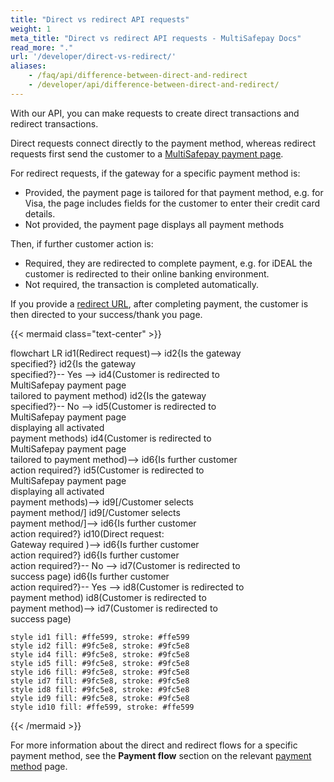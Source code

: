 ```yaml
---
title: "Direct vs redirect API requests"
weight: 1
meta_title: "Direct vs redirect API requests - MultiSafepay Docs"
read_more: "."
url: '/developer/direct-vs-redirect/'
aliases:
    - /faq/api/difference-between-direct-and-redirect
    - /developer/api/difference-between-direct-and-redirect/
---
```


With our API, you can make requests to create direct transactions and redirect transactions.

Direct requests connect directly to the payment method, whereas redirect requests first send the customer to a [MultiSafepay payment page](/payment-pages/).

For redirect requests, if the gateway for a specific payment method is:

- Provided, the payment page is tailored for that payment method, e.g. for Visa, the page includes fields for the customer to enter their credit card details. 
- Not provided, the payment page displays all payment methods 

Then, if further customer action is:

- Required, they are redirected to complete payment, e.g. for iDEAL the customer is redirected to their online banking environment. 
- Not required, the transaction is completed automatically. 

If you provide a [redirect URL](/developer/api/redirect-url/), after completing payment, the customer is then directed to your success/thank you page.
&nbsp;

{{< mermaid class="text-center" >}}

flowchart LR
    id1(Redirect request)--> id2{Is the gateway <br> specified?}
    id2{Is the gateway <br> specified?}-- Yes --> id4(Customer is redirected to <br> MultiSafepay payment page <br> tailored to payment method)
    id2{Is the gateway <br> specified?}-- No --> id5(Customer is redirected to <br> MultiSafepay payment page <br> displaying all activated <br> payment methods)
    id4(Customer is redirected to <br> MultiSafepay payment page <br> tailored to payment method)--> id6{Is further customer <br> action required?}
    id5(Customer is redirected to <br> MultiSafepay payment page <br> displaying all activated <br> payment methods)--> id9[/Customer selects <br> payment method/]
    id9[/Customer selects <br> payment method/]--> id6{Is further customer <br> action required?}
    id10(Direct request: <br> Gateway required )--> id6{Is further customer <br> action required?}
    id6{Is further customer <br> action required?}-- No --> id7(Customer is redirected to <br> success page)
    id6{Is further customer <br> action required?}-- Yes --> id8(Customer is redirected to <br> payment method)
    id8(Customer is redirected to <br> payment method)--> id7(Customer is redirected to <br> success page)

    style id1 fill: #ffe599, stroke: #ffe599
    style id2 fill: #9fc5e8, stroke: #9fc5e8
    style id4 fill: #9fc5e8, stroke: #9fc5e8
    style id5 fill: #9fc5e8, stroke: #9fc5e8
    style id6 fill: #9fc5e8, stroke: #9fc5e8
    style id7 fill: #9fc5e8, stroke: #9fc5e8
    style id8 fill: #9fc5e8, stroke: #9fc5e8
    style id9 fill: #9fc5e8, stroke: #9fc5e8
    style id10 fill: #ffe599, stroke: #ffe599

{{< /mermaid >}}
&nbsp;

For more information about the direct and redirect flows for a specific payment method, see the **Payment flow** section on the relevant [payment method](/payment-methods/) page.

